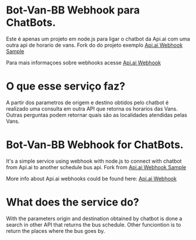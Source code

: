 # Bot-Van-BB Webhook para ChatBots.

Este é apenas um projeto em node.js para ligar o chatbot da Api.ai com uma outra api de horario de vans.
Fork do do projeto exemplo [Api.ai Webhook Sample](https://github.com/api-ai/apiai-webhoook-sample)

Para mais informaçoes sobre webhooks acesse [Api.ai Webhook](https://docs.api.ai/docs/webhook)

# O que esse serviço faz?
A partir dos parametros de origem e destino obtidos pelo chatbot é realizado uma consulta em outra API que retorna os horarios das Vans. 
Outras perguntas podem retornar quais são as localidades atendidas pelas Vans.

# Bot-Van-BB Webhook for ChatBots.
It's a simple service using webhook with node.js to connect with chatbot from Api.ai to another schedule bus api.
Fork from [Api.ai Webhook Sample](https://github.com/api-ai/apiai-webhoook-sample)

More info about Api.ai webhooks could be found here:
[Api.ai Webhook](https://docs.api.ai/docs/webhook)

# What does the service do?
With the parameters origin and destination obtained by chatbot is done a search in other API that returns the bus schedule.
Other funciontion is to return the places where the bus goes by.
